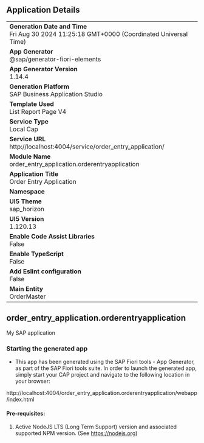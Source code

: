 ## Application Details
|               |
| ------------- |
|**Generation Date and Time**<br>Fri Aug 30 2024 11:25:18 GMT+0000 (Coordinated Universal Time)|
|**App Generator**<br>@sap/generator-fiori-elements|
|**App Generator Version**<br>1.14.4|
|**Generation Platform**<br>SAP Business Application Studio|
|**Template Used**<br>List Report Page V4|
|**Service Type**<br>Local Cap|
|**Service URL**<br>http://localhost:4004/service/order_entry_application/|
|**Module Name**<br>order_entry_application.orderentryapplication|
|**Application Title**<br>Order Entry Application|
|**Namespace**<br>|
|**UI5 Theme**<br>sap_horizon|
|**UI5 Version**<br>1.120.13|
|**Enable Code Assist Libraries**<br>False|
|**Enable TypeScript**<br>False|
|**Add Eslint configuration**<br>False|
|**Main Entity**<br>OrderMaster|

## order_entry_application.orderentryapplication

My SAP application

### Starting the generated app

-   This app has been generated using the SAP Fiori tools - App Generator, as part of the SAP Fiori tools suite.  In order to launch the generated app, simply start your CAP project and navigate to the following location in your browser:

http://localhost:4004/order_entry_application.orderentryapplication/webapp/index.html

#### Pre-requisites:

1. Active NodeJS LTS (Long Term Support) version and associated supported NPM version.  (See https://nodejs.org)


